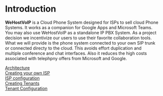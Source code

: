 # Introduction #

**WeHostVoIP** is a Cloud Phone System designed for ISPs to sell cloud Phone Systems. It works as a companion for Google Apps and Microsoft Teams. You may also use WeHostVoIP as a standalone IP PBX System. As a project decision we incentivize our users to use their favorite collaboration tools. What we will provide is the phone system connected to your own SIP trunk or connected directy to the cloud. This avoids effort duplication and multiple conference and chat interfaces. Also it reduces the high costs associated with telephpny offers from Microsoft and Google.  

[Architecture](architecture.md)\
[Creating your own ISP](isp.md)\
[ISP configuration](isp_configuration.md)\
[Creating Tenants](tenants.md)\
[Tenant Configuration](tenant_configuration)


